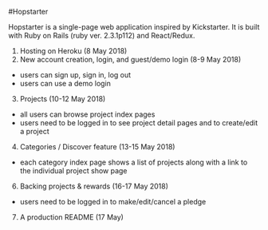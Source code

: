 #Hopstarter

Hopstarter is a single-page web application inspired by Kickstarter. It is built with Ruby on Rails (ruby ver. 2.3.1p112) and React/Redux.

1. Hosting on Heroku (8 May 2018)   
2. New account creation, login, and guest/demo login (8-9 May 2018)   
* users can sign up, sign in, log out   
* users can use a demo login   
3. Projects (10-12 May 2018)   
* all users can browse project index pages   
* users need to be logged in to see project detail pages and to create/edit a project   
4. Categories / Discover feature (13-15 May 2018)      
* each category index page shows a list of projects along with a link to the individual project show page
6. Backing projects & rewards (16-17 May 2018)   
* users need to be logged in to make/edit/cancel a pledge  
7. A production README (17 May)     
